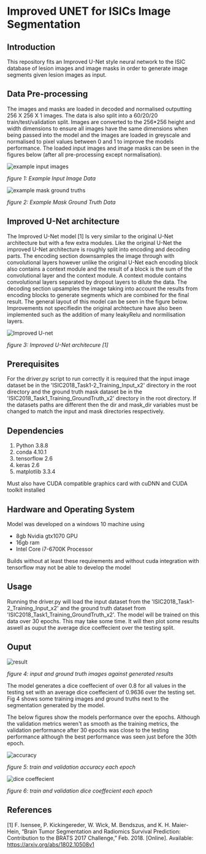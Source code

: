 # Improved UNET for ISICs Image Segmentation

## Introduction

This repository fits an Improved U-Net style neural network to the ISIC database of lesion images and image masks in order to generate image segments given lesion images as input.

## Data Pre-processing

The images and masks are loaded in decoded and normalised outputting 256 X 256 X 1 images. The data is also split into a 60/20/20 train/test/validation split. Images are converted to the 256*256 height and width dimensions to ensure all images have the same dimensions when being passed into the model and the images are loaded in greyscale and normalised to pixel values between 0 and 1 to improve the models performance. The loaded input images and image masks can be seen in the figures below (after all pre-processing except normalisation).

![example input images](example_X.png)

*figure 1: Example Input Image Data*

![example mask ground truths](example_y.PNG)

*figure 2: Example Mask Ground Truth Data*

## Improved U-Net architecture

The Improved U-Net model [1] Is very similar to the original U-Net architecture but with a few extra modules. Like the original U-Net the improved U-Net architecture is roughly split into encoding and decoding parts. The encoding section downsamples the image through with convolutional layers however unlike the original U-Net each encoding block also contains a context module and the result of a block is the sum of the convolutional layer and the context module. A context module contains convolutional layers separated by dropout layers to dilute the data. The decoding section upsamples the image taking into account the results from encoding blocks to generate segments which are combined for the final result. The general layout of this model can be seen in the figure below. Improvements not specifiedin the original archtecture have also been implemented such as the addition of many leakyRelu and normilisation layers.

![Improved U-net](Improved_Unet.png)

*figure 3: Improved U-Net architecure [1]*

## Prerequisites

For the driver.py script to run correctly it is required that the input image dataset be in the 'ISIC2018_Task1-2_Training_Input_x2' directory in the root directory and the ground truth mask dataset be in the 'ISIC2018_Task1_Training_GroundTruth_x2' directory in the root directory. If the datasets paths are different then the dir and mask_dir variables must be changed to match the input and mask directories respectively.

## Dependencies

1. Python 3.8.8
2. conda 4.10.1
3. tensorflow 2.6
4. keras 2.6
5. matplotlib 3.3.4

Must also have CUDA compatible graphics card with cuDNN and CUDA toolkit installed

## Hardware and Operating System

Model was developed on a windows 10 machine using

* 8gb Nvidia gtx1070 GPU
* 16gb ram
* Intel Core i7-6700K Processor

Builds without at least these requirements and without cuda integration with tensorflow may not be able to develop the model

## Usage

Running the driver.py will load the input dataset from the 'ISIC2018_Task1-2_Training_Input_x2' and the ground truth dataset from 'ISIC2018_Task1_Training_GroundTruth_x2'. The model will be trained on this data over 30 epochs. This may take some time. It will then plot some results aswell as ouput the average dice coeffecient over the testing split.

## Ouput

![result](example_result.png)

*figure 4: input and ground truth images against generated results*

The model generates a dice coeffecient of over 0.8 for all values in the testing set with an average dice coeffecient of 0.9636 over the testing set. Fig 4 shows some training images and ground truths next to the segmentation generated by the model.

The below figures show the models performance over the epochs. Although the validation metrics weren't as smooth as the training metrics, the validation performance after 30 epochs was close to the testing performance although the best performance was seen just before the 30th epoch.

![accuracy](accuracy.png)

*figure 5: train and validation accuracy each epoch*

![dice coeffecient](dice_coeff.png)

*figure 6: train and validation dice coeffecient each epoch*

## References

[1] F. Isensee, P. Kickingereder, W. Wick, M. Bendszus, and K. H. Maier-Hein, “Brain Tumor Segmentation
and Radiomics Survival Prediction: Contribution to the BRATS 2017 Challenge,” Feb. 2018. [Online].
Available: https://arxiv.org/abs/1802.10508v1
